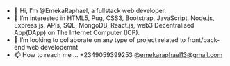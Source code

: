 - 👋 Hi, I’m @EmekaRaphael, a fullstack web developer.
- 👀 I’m interested in HTML5, Pug, CSS3, Bootstrap, JavaScript, Node.js, Express.js, APIs, SQL, MongoDB, React.js, web3 Decentralised App(DApp) on The Internet Computer (ICP).
- 💞️ I’m looking to collaborate on any type of project related to front/back-end web developemnt
- 📫 How to reach me ... +2349059399253 @emekaraphael13@gmail.com

<!---
EmekaRaphael/EmekaRaphael is a ✨ special ✨ repository because its `README.md` (this file) appears on your GitHub profile.
You can click the Preview link to take a look at your changes.
--->
